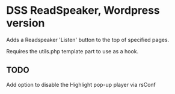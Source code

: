 # DSS ReadSpeaker, Wordpress version

Adds a Readspeaker 'Listen' button to the top of specified pages.

Requires the utils.php template part to use as a hook.

## TODO
Add option to disable the Highlight pop-up player via rsConf

